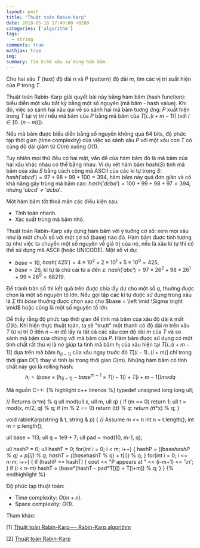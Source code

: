 ```yaml
---
layout: post
title: "Thuật toán Rabin-Karp"
date: 2018-05-18 17:49:00 +0200
categories: ['algorithm']
tags:
  - string
comments: true
mathjax: true
img:
summary: Tìm kiếm xâu sử dụng hàm băm.
---
```


Cho hai xâu $T$ (text) độ dài $n$ và $P$ (pattern) độ dài $m$, tìm các vị trí xuất hiện của $P$ trong $T$.

Thuật toán Rabin-Karp giải quyết bài này bằng hàm băm (hash function): biểu diễn một xâu bất kỳ bằng một số nguyên (mã băm - hash value). Khi đó, việc so sánh hai xâu qui về so sánh hai mã băm tuơng ứng: $P$ xuất hiện trong $T$ tại vị trí $i$ nếu mã băm của $P$ bằng mã băm của $T[i..(i+m-1)]$ (với $i \in [0..(n-m)]$). 

Nếu mã băm đuợc biểu diễn bằng số nguyên không quá 64 bits, độ phức tạp thời gian (time complexity) của việc so sánh xâu $P$ với một xâu con $T$ có cùng độ dài giảm từ $O(m)$ xuống $O(1)$.

Tuy nhiên mọi thứ đều có hai mặt, vấn đề của hàm băm đó là mã băm của hai xâu khác nhau có thể bằng nhau. Ví dụ xét hàm băm $hash(S)$ tính mã băm của xâu $S$ bằng cách cộng mã ASCII của các kí tự trong $S$: $hash('abcd')=97+98+99+100=394$, hàm băm này quá đơn giản và có khả năng gây trùng mã băm cao: $hash('dcba')=100+99+98+97=394$, nhưng $'abcd' \neq 'dcba'$.

Một hàm băm tốt thoả mãn các điều kiện sau:
- Tính toán nhanh.
- Xác suất trùng mã băm nhỏ.

Thuật toán Rabin-Karp xây dựng hàm băm với ý tuởng cơ số: xem mọi xâu như là một chuỗi số với một cơ số (base) nào đó. Hàm băm đuợc tính tương tự như việc ta chuyển một số nguyên về giá trị của nó, nếu là xâu kí tự thì có thể sử dụng mã ASCII (hoặc UNICODE). Một số ví dụ:
- $base = 10$, $hash('425') = 4 \times 10^2 + 2 \times 10^1 + 5 \times 10^0 = 425$.
- $base = 26$, kí tự là chữ cái từ a đến z: $hash('abc') = 97 \times 26^2 + 98 \times 26^1 + 99 \times 26^0 = 68219$.

Để tránh tràn số thì kết quả trên đuợc chia lấy dư cho một số $q$, thuờng đuợc chọn là một số nguyên tố lớn. Nếu gọi tập các kí tự được sử dụng trong xâu là $\Sigma$ thì $base$ thuờng đuợc chọn sao cho $base = \left \mid \Sigma \right \mid$ hoặc cũng là một số nguyên tố lớn. 

Dễ thấy rằng độ phức tạp thời gian để tính mã băm của xâu độ dài $k$ mất $O(k)$. Khi hiện thực thuật toán, ta sẽ "truợt" một thanh có độ dài $m$ trên xâu $T$ từ vị trí $0$ đến $n-m$ để lấy ra tất cả các xâu con độ dài $m$ của $T$ và so sánh mã băm của chúng với mã băm của $P$. Hàm băm đuợc sử dụng có một tính chất rất thú vị là nó giúp ta tính mã băm $h_i$ của xâu hiện tại $T[i..(i+m-1)]$ dựa trên mã băm $h_(i-1)$ của xâu ngay truớc đó $T[(i-1)..(i+m)]$ chỉ trong thời gian $O(1)$ thay vì tính lại trong thời gian $O(m)$. Những hàm băm có tính chất này gọi là rolling hash:
$$h_i = (base \times (h_(i-1) - base^{m-1} \times T[i-1]) + T[i+m-1]) mod q$$

Mã nguồn C++:
{% highlight c++ linenos %}
typedef unsigned long long ull;

// Returns (x^m) % q
ull mod(ull x, ull m, ull q) {
  if (m == 0) return 1;
  ull t = mod(x, m/2, q) % q;
  if (m % 2 == 0) return (t*t) % q;
  return (t*t*x) % q;
}

void rabinKarp(string & t, string & p) {
  // Assume m <= n
  int n = t.length();
  int m = p.length();
  
  ull base = 113;
  ull q = 1e9 + 7;
  ull pad = mod(10, m-1, q);
  
  ull hashP = 0;
  ull hashT = 0;
  for(int i = 0; i < m; i++) {
    hashP = ((base*hashP % q) + p[i]) % q;
    hashT = ((base*hashT % q) + t[i]) % q;
  }
  for(int i = 0; i <= n-m; i++) {
    if (hashP == hashT) {
      cout << "P appears at " << (i-m+1) << '\n';
    }
    if (i < n-m)
      hashT = (base*(hashT - pad*T[i]) + T[i+m]) % q;
  }
}
{% endhighlight %}

Độ phức tạp thuật toán:
- Time complexity: $O(m+n)$.
- Space complexity: $O(1)$.

Tham khảo:

[1]  [Thuật toán Rabin-Karp--- Rabin-Karp algorithm](http://www.giaithuatlaptrinh.com/?p=290)

[2] [Thuật toán Rabin-Karp](http://tin02ch.forums-free.com/thuat-toan-rabin-karp-t127.html)
